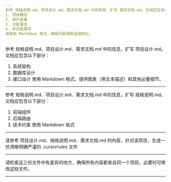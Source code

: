 ```yaml
---
参考 规格说明.md、项目设计.md、需求文档.md 中的信息，扩写 需求文档.md。文档应包含以下部分：
1. 项目概述
2. 用户故事
3. 功能需求
4. 非功能需求
请使用 Markdown 格式，确保内容清晰且结构化。
---
```


参考 规格说明.md、项目设计.md、需求文档.md 中的信息，扩写 项目设计.md。文档应包含以下部分：

1. 系统架构
2. 数据库设计
3. 接口设计
   使用 Markdown 格式，提供图表（用文本描述）和其他必要细节。

---

参考 规格说明.md、项目设计.md、需求文档.md 中的信息，扩写 规格说明.md。文档应包含以下部分：

1. 前端组件
2. 后端路由
3. 技术约束
   使用 Markdown 格式

---

请参考 项目设计.md、规格说明.md、需求文档.md 的内容，针对该项目，生成一份清晰明确严谨的 .cursorrules 文件

---

请检查这三份文件中有差异的地方，确保所有内容都来自同一个项目，必要时可修改这些文件。

---
